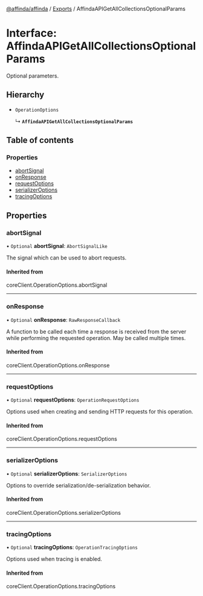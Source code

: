 [@affinda/affinda](../README.md) / [Exports](../modules.md) / AffindaAPIGetAllCollectionsOptionalParams

# Interface: AffindaAPIGetAllCollectionsOptionalParams

Optional parameters.

## Hierarchy

- `OperationOptions`

  ↳ **`AffindaAPIGetAllCollectionsOptionalParams`**

## Table of contents

### Properties

- [abortSignal](AffindaAPIGetAllCollectionsOptionalParams.md#abortsignal)
- [onResponse](AffindaAPIGetAllCollectionsOptionalParams.md#onresponse)
- [requestOptions](AffindaAPIGetAllCollectionsOptionalParams.md#requestoptions)
- [serializerOptions](AffindaAPIGetAllCollectionsOptionalParams.md#serializeroptions)
- [tracingOptions](AffindaAPIGetAllCollectionsOptionalParams.md#tracingoptions)

## Properties

### abortSignal

• `Optional` **abortSignal**: `AbortSignalLike`

The signal which can be used to abort requests.

#### Inherited from

coreClient.OperationOptions.abortSignal

___

### onResponse

• `Optional` **onResponse**: `RawResponseCallback`

A function to be called each time a response is received from the server
while performing the requested operation.
May be called multiple times.

#### Inherited from

coreClient.OperationOptions.onResponse

___

### requestOptions

• `Optional` **requestOptions**: `OperationRequestOptions`

Options used when creating and sending HTTP requests for this operation.

#### Inherited from

coreClient.OperationOptions.requestOptions

___

### serializerOptions

• `Optional` **serializerOptions**: `SerializerOptions`

Options to override serialization/de-serialization behavior.

#### Inherited from

coreClient.OperationOptions.serializerOptions

___

### tracingOptions

• `Optional` **tracingOptions**: `OperationTracingOptions`

Options used when tracing is enabled.

#### Inherited from

coreClient.OperationOptions.tracingOptions
